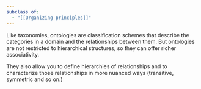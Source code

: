 ```yaml
---
subclass of:
  - "[[Organizing principles]]"
---
```

Like taxonomies, ontologies are classification schemes that describe the categories in a domain and the relationships between them. But ontologies are not restricted to hierarchical structures, so they can offer richer associativity. 

They also allow you to define hierarchies of relationships and to characterize those relationships in more nuanced ways (transitive, symmetric and so on.)